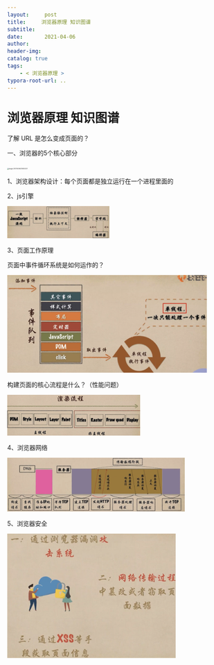 ```yaml
---
layout:     post
title:     浏览器原理 知识图谱
subtitle:  
date:       2021-04-06
author:     
header-img: 
catalog: true
tags:
    - < 浏览器原理 >
typora-root-url: ..
---
```



# 浏览器原理 知识图谱

了解 URL 是怎么变成页面的？

一、浏览器的5个核心部分

<img src="/../img/assets_2019/image-20210406225452221.png" alt="image-20210406225452221" style="zoom:23%;" />

1、浏览器架构设计：每个页面都是独立运行在一个进程里面的

2、js引擎

<img src="/../img/assets_2019/image-20210406225523718.png" alt="image-20210406225523718" style="zoom:23%;" />

3、页面工作原理

页面中事件循环系统是如何运作的？

<img src="/../img/assets_2019/image-20210406225610227.png" alt="image-20210406225610227" style="zoom:45%;" />

构建页面的核心流程是什么？（性能问题）

<img src="/../img/assets_2019/image-20210406225643817.png" alt="image-20210406225643817" style="zoom:30%;" />

4、浏览器网络

<img src="/../img/assets_2019/image-20210406225701525.png" alt="image-20210406225701525" style="zoom:40%;" />

5、浏览器安全

<img src="/../img/assets_2019/image-20210406225732548.png" alt="image-20210406225732548" style="zoom:38%;" />

